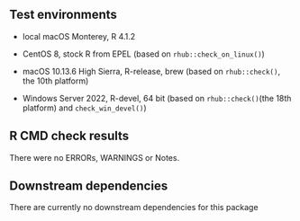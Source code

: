 ## Test environments

* local macOS Monterey,  R 4.1.2

* CentOS 8, stock R from EPEL (based on `rhub::check_on_linux()`)

* macOS 10.13.6 High Sierra, R-release, brew (based on `rhub::check()`, the 10th platform)

* Windows Server 2022, R-devel, 64 bit (based on `rhub::check()`(the 18th platform) and `check_win_devel()`)

  

## R CMD check results

There were no ERRORs, WARNINGS or Notes.

## Downstream dependencies

There are currently no downstream dependencies for this package

